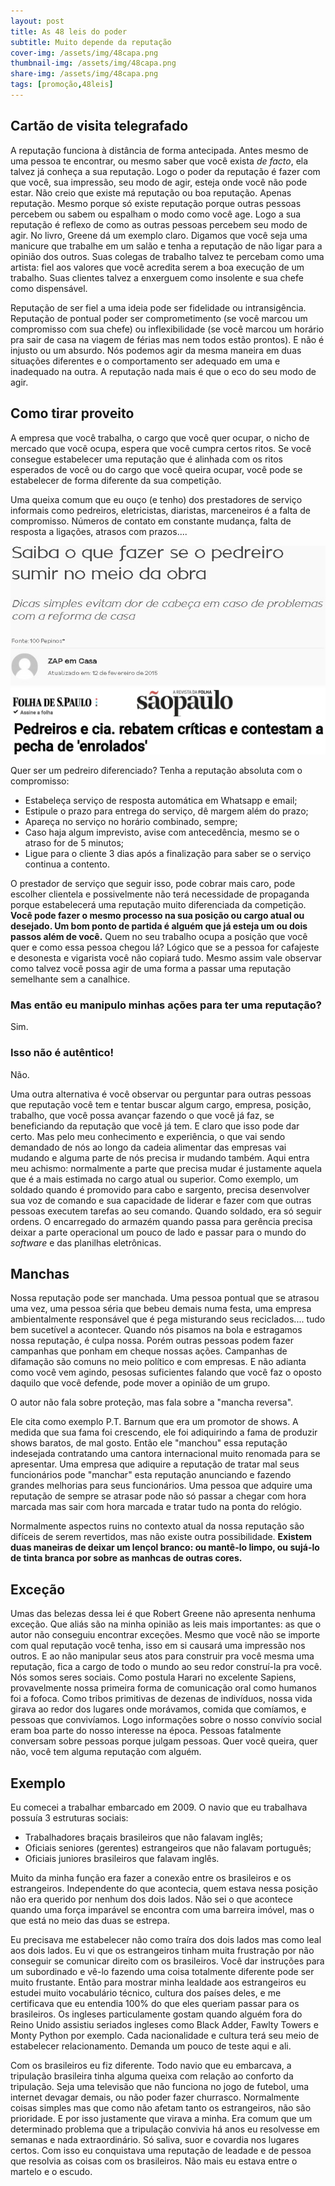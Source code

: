 ```yaml
---
layout: post
title: As 48 leis do poder
subtitle: Muito depende da reputação
cover-img: /assets/img/48capa.png
thumbnail-img: /assets/img/48capa.png
share-img: /assets/img/48capa.png
tags: [promoção,48leis]
---
```


## Cartão de visita telegrafado

A reputação funciona à distância de forma antecipada. Antes mesmo de uma pessoa te encontrar, ou mesmo saber que você exista *de facto*, ela talvez já conheça a sua reputação. Logo o poder da reputação é fazer com que você, sua impressão, seu modo de agir, esteja onde você não pode estar. 
Não creio que existe má reputação ou boa reputação. Apenas reputação. Mesmo porque só existe reputação porque outras pessoas percebem ou sabem ou espalham o modo como você age. Logo a sua reputação é reflexo de como as outras pessoas percebem seu modo de agir. 
No livro, Greene dá um exemplo claro. Digamos que você seja uma manicure que trabalhe em um salão e tenha a reputação de não ligar para a opinião dos outros.  Suas colegas de trabalho talvez te percebam como uma artista: fiel aos valores que você acredita serem a boa execução de um trabalho. Suas clientes talvez a enxerguem como insolente e sua chefe como dispensável.

Reputação de ser fiel a uma ideia pode ser fidelidade ou intransigência. Reputação de pontual poder ser comprometimento (se você marcou um compromisso com sua chefe) ou inflexibilidade (se você marcou um horário pra sair de casa na viagem de férias mas nem todos estão prontos). 
E não é injusto ou um absurdo. Nós podemos agir da mesma maneira em duas situações diferentes e o comportamento ser adequado em uma e inadequado na outra. A reputação nada mais é que o eco do seu modo de agir.

## Como tirar proveito

A empresa que você trabalha, o cargo que você quer ocupar, o nicho de mercado que você ocupa, espera que você cumpra certos ritos. Se você consegue estabelecer uma reputação que é alinhada com os ritos esperados de você ou do cargo que você queira ocupar, você pode se estabelecer de forma diferente da sua competição. 

Uma queixa comum que eu ouço (e tenho) dos prestadores de serviço informais como pedreiros, eletricistas, diaristas, marceneiros é a falta de compromisso. Números de contato em constante mudança, falta de resposta a ligações, atrasos com prazos.... 

[![Matéria sobre o que fazer se opedreiro sumir](/assets/img/pedreirosumiu.jpg)](https://www.zapimoveis.com.br/blog/saiba-o-que-fazer-se-o-pedreiro-sumir-no-meio-da-obra/)
[![Matéria sobre pedreiros enrolados](/assets/img/pedreiroenrolou.jpg)](https://www1.folha.uol.com.br/saopaulo/2016/04/1756513-pedreiros-e-cia-rebatem-criticas-e-contestam-a-pecha-de-enrolados.shtml)

Quer ser um pedreiro diferenciado? Tenha a reputação absoluta com o compromisso:
- Estabeleça serviço de resposta automática em Whatsapp e email;
- Estipule o prazo para entrega do serviço, dê margem além do prazo;
- Apareça no serviço no horário combinado, sempre;
- Caso haja algum imprevisto, avise com antecedência, mesmo se o atraso for de 5 minutos;
- Ligue para o cliente 3 dias após a finalização para saber se o serviço continua a contento.

O prestador de serviço que seguir isso, pode cobrar mais caro, pode escolher clientela e possivelmente não terá necessidade de propaganda porque estabelecerá uma reputação muito diferenciada da competição.  
**Você pode fazer o mesmo processo na sua posição ou cargo atual ou desejado. Um bom ponto de partida é alguém que já esteja um ou dois passos além de você.** Quem no seu trabalho ocupa a posição que você quer e como essa pessoa chegou lá? Lógico que se a pessoa for cafajeste e desonesta e vigarista você não copiará tudo. Mesmo assim vale observar como talvez você possa agir de uma forma a passar uma reputação semelhante sem a canalhice.

### Mas então eu manipulo minhas ações para ter uma reputação?

Sim.

### Isso não é autêntico!

Não.

Uma outra alternativa é você observar ou perguntar para outras pessoas que reputação você tem e tentar buscar algum cargo, empresa, posição, trabalho, que você possa avançar fazendo o que você já faz, se beneficiando da reputação que você já tem. E claro que isso pode dar certo. Mas pelo meu conhecimento e experiência, o que vai sendo demandado de nós ao longo da cadeia alimentar das empresas vai mudando e alguma parte de nós precisa ir mudando também. 
Aqui entra meu achismo: normalmente a parte que precisa mudar é justamente aquela que é a mais estimada no cargo atual ou superior. Como exemplo, um soldado quando é promovido para cabo e sargento, precisa desenvolver sua voz de comando e sua capacidade de liderar e fazer com que outras pessoas executem tarefas ao seu comando. Quando soldado, era só seguir ordens. O encarregado do armazém quando passa para gerência precisa deixar a parte operacional um pouco de lado e passar para o mundo do *software* e das planilhas eletrônicas.

## Manchas

Nossa reputação pode ser manchada. Uma pessoa pontual que se atrasou uma vez, uma pessoa séria que bebeu demais numa festa, uma empresa ambientalmente responsável que é pega misturando seus reciclados.... tudo bem sucetível a acontecer.
Quando nós pisamos na bola e estragamos nossa reputação, é culpa nossa. Porém outras pessoas podem fazer campanhas que ponham em cheque nossas ações. Campanhas de difamação são comuns no meio político e com empresas. E não adianta como você vem agindo, pesosas suficientes falando que você faz o oposto daquilo que você defende, pode mover a opinião de um grupo.

O autor não fala sobre proteção, mas fala sobre a "mancha reversa". 

Ele cita como exemplo P.T. Barnum que era um promotor de shows. A medida que sua fama foi crescendo, ele foi adiquirindo a fama de produzir shows baratos, de mal gosto. Então ele "manchou" essa reputação indesejada contratando uma cantora internacional muito renomada para se apresentar. 
Uma empresa que adiquire a reputação de tratar mal seus funcionários pode "manchar" esta reputação anunciando e fazendo grandes melhorias para seus funcionários. Uma pessoa que adquire uma reputação de sempre se atrasar pode não só passar a chegar com hora marcada mas sair com hora marcada e tratar tudo na ponta do relógio. 

Normalmente aspectos ruins no contexto atual da nossa reputação são difíceis de serem revertidos, mas não existe outra possibilidade. **Existem duas maneiras de deixar um lençol branco: ou mantê-lo limpo, ou sujá-lo de tinta branca por sobre as manhcas de outras cores.** 

## Exceção

Umas das belezas dessa lei é que Robert Greene não apresenta nenhuma exceção. Que aliás são na minha opinião as leis mais importantes: as que o autor não conseguiu encontrar exceções.
Mesmo que você não se importe com qual reputação você tenha, isso em si causará uma impressão nos outros. E ao não manipular seus atos para construir pra você mesma uma reputação, fica a cargo de todo o mundo ao seu redor construí-la pra você. Nós somos seres sociais. Como postula Harari no excelente Sapiens, provavelmente nossa primeira forma de comunicação oral como humanos foi a fofoca. Como tribos primitivas de dezenas de indivíduos, nossa vida girava ao redor dos lugares onde morávamos, comida que comíamos, e pessoas que convivíamos. Logo informações sobre o nosso convívio social eram boa parte do nosso interesse na época. Pessoas fatalmente conversam sobre pessoas porque julgam pessoas.
Quer você queira, quer não, você tem alguma reputação com alguém. 

## Exemplo

Eu comecei a trabalhar embarcado em 2009. O navio que eu trabalhava possuía 3 estruturas sociais:

- Trabalhadores braçais brasileiros que não falavam inglês;
- Oficiais seniores (gerentes) estrangeiros que não falavam português;
- Oficiais juniores brasileiros que falavam inglês.

Muito da minha função era fazer a conexão entre os brasileiros e os estrangeiros. Independente do que acontecia, quem estava nessa posição não era querido por nenhum dos dois lados. Não sei o que acontece quando uma força imparável se encontra com uma barreira imóvel, mas o que está no meio das duas se estrepa. 

Eu precisava me estabelecer não como traíra dos dois lados mas como leal aos dois lados. Eu vi que os estrangeiros tinham muita frustração por não conseguir se comunicar direito com os brasileiros. Você dar instruções para um subordinado e vê-lo fazendo uma coisa totalmente diferente pode ser muito frustante. Então para mostrar minha lealdade aos estrangeiros eu estudei muito vocabulário técnico, cultura dos países deles, e me certificava que eu entendia 100% do que eles queriam passar para os brasileiros. Os ingleses particulamente gostam quando alguém fora do Reino Unido assistiu seriados ingleses como Black Adder, Fawlty Towers e Monty Python por exemplo. Cada nacionalidade e cultura terá seu meio de estabelecer relacionamento. Demanda um pouco de teste aqui e ali.

Com os brasileiros eu fiz diferente. Todo navio que eu embarcava, a tripulação brasileira tinha alguma queixa com relação ao conforto da tripulação. Seja uma televisão que não funciona no jogo de futebol, uma internet devagar demais, ou não poder fazer churrasco. Normalmente coisas simples mas que como não afetam tanto os estrangeiros, não são prioridade. E por isso justamente que virava a minha. Era comum que um determinado problema que a tripulação convivia há anos eu resolvesse em semanas e nada extraordinário. Só saliva, suor e covardia nos lugares certos. Com isso eu conquistava uma reputação de leadade e de pessoa que resolvia as coisas com os brasileiros. Não mais eu estava entre o martelo e o escudo. 




